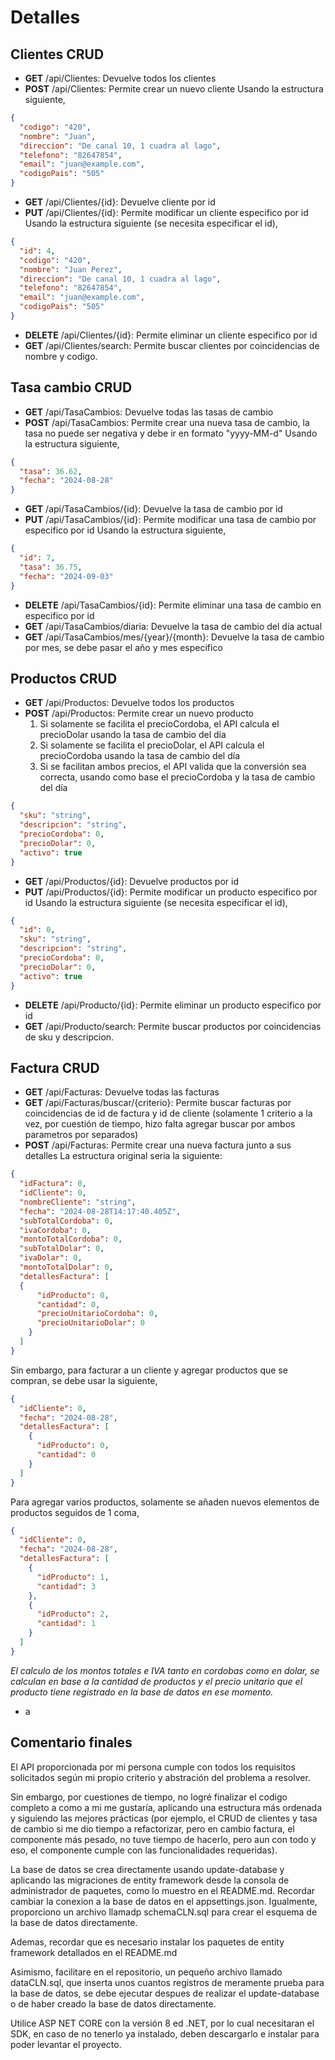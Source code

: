 # Detalles

## Clientes CRUD

- **GET** /api/Clientes: Devuelve todos los clientes
- **POST** /api/Clientes: Permite crear un nuevo cliente
  Usando la estructura siguiente,
```json
{
  "codigo": "420",
  "nombre": "Juan",
  "direccion": "De canal 10, 1 cuadra al lago",
  "telefono": "82647854",
  "email": "juan@example.com",
  "codigoPais": "505"
}
```
- **GET** /api/Clientes/{id}: Devuelve cliente por id
- **PUT** /api/Clientes/{id}: Permite modificar un cliente especifico por id
  Usando la estructura siguiente (se necesita especificar el id),
  
```json
{
  "id": 4,
  "codigo": "420",
  "nombre": "Juan Perez",
  "direccion": "De canal 10, 1 cuadra al lago",
  "telefono": "82647854",
  "email": "juan@example.com",
  "codigoPais": "505"
}
```

- **DELETE** /api/Clientes/{id}: Permite eliminar un cliente especifico por id
- **GET** /api/Clientes/search: Permite buscar clientes por coincidencias de nombre y codigo.

## Tasa cambio CRUD

- **GET** /api/TasaCambios: Devuelve todas las tasas de cambio
- **POST** /api/TasaCambios: Permite crear una nueva tasa de cambio, la tasa no puede ser negativa y debe ir en formato "yyyy-MM-d"
  Usando la estructura siguiente,
```json
{
  "tasa": 36.62,
  "fecha": "2024-08-28"
}
```

- **GET** /api/TasaCambios/{id}: Devuelve la tasa de cambio por id
- **PUT** /api/TasaCambios/{id}: Permite modificar una tasa de cambio por especifico por id
  Usando la estructura siguiente,
```json
{
  "id": 7,
  "tasa": 36.75,
  "fecha": "2024-09-03"
}
```
- **DELETE** /api/TasaCambios/{id}: Permite eliminar una tasa de cambio en especifico por id
- **GET** /api/TasaCambios/diaria: Devuelve la tasa de cambio del día actual
- **GET** /api/TasaCambios/mes/{year}/{month}: Devuelve la tasa de cambio por mes, se debe pasar el año y mes especifico

## Productos CRUD

- **GET** /api/Productos: Devuelve todos los productos
- **POST** /api/Productos: Permite crear un nuevo producto
  1) Si solamente se facilita el precioCordoba, el API calcula el precioDolar usando la tasa de cambio del día
  2) Si solamente se facilita el precioDolar, el API calcula el precioCordoba usando la tasa de cambio del día
  3) Si se facilitan ambos precios, el API valida que la conversión sea correcta, usando como base el precioCordoba y la tasa de cambio del día
```json
{
  "sku": "string",
  "descripcion": "string",
  "precioCordoba": 0,
  "precioDolar": 0,
  "activo": true
}
```

- **GET** /api/Productos/{id}: Devuelve productos por id
- **PUT** /api/Productos/{id}: Permite modificar un producto especifico por id
  Usando la estructura siguiente (se necesita especificar el id),
```json
{
  "id": 0,
  "sku": "string",
  "descripcion": "string",
  "precioCordoba": 0,
  "precioDolar": 0,
  "activo": true
}
```
- **DELETE** /api/Producto/{id}: Permite eliminar un producto especifico por id
- **GET** /api/Producto/search: Permite buscar productos por coincidencias de sku y descripcion.

## Factura CRUD

- **GET** /api/Facturas: Devuelve todas las facturas
- **GET** /api/Facturas/buscar/{criterio}: Permite buscar facturas por coincidencias de id de factura y id de cliente (solamente 1 criterio a la vez, por cuestión de tiempo, hizo falta agregar buscar por ambos parametros por separados)
- **POST** /api/Facturas: Permite crear una nueva factura junto a sus detalles
La estructura original seria la siguiente:
```json
{
  "idFactura": 0,
  "idCliente": 0,
  "nombreCliente": "string",
  "fecha": "2024-08-28T14:17:40.405Z",
  "subTotalCordoba": 0,
  "ivaCordoba": 0,
  "montoTotalCordoba": 0,
  "subTotalDolar": 0,
  "ivaDolar": 0,
  "montoTotalDolar": 0,
  "detallesFactura": [
  {
      "idProducto": 0,
      "cantidad": 0,
      "precioUnitarioCordoba": 0,
      "precioUnitarioDolar": 0
    }
  ]
}
```

Sin embargo, para facturar a un cliente y agregar productos que se compran, se debe usar la siguiente,
```json
{
  "idCliente": 0,
  "fecha": "2024-08-28",
  "detallesFactura": [
    {
      "idProducto": 0,
      "cantidad": 0
    }
  ]
}
```

Para agregar varios productos, solamente se añaden nuevos elementos de productos seguidos de 1 coma,
```json
{
  "idCliente": 0,
  "fecha": "2024-08-28",
  "detallesFactura": [
    {
      "idProducto": 1,
      "cantidad": 3
    },
    {
      "idProducto": 2,
      "cantidad": 1
    }
  ]
}
```

*El calculo de los montos totales e IVA tanto en cordobas como en dolar, se calculan en base a la cantidad de productos y el precio unitario que el producto tiene registrado en la base de datos en ese momento.*
- a



## Comentario finales
El API proporcionada por mi persona cumple con todos los requisitos solicitados según mi propio criterio y abstración del problema a resolver.

Sin embargo, por cuestiones de tiempo, no logré finalizar el codigo completo a como a mi me gustaría, aplicando una estructura más ordenada y siguiendo las mejores prácticas (por ejemplo, el CRUD de clientes y tasa de cambio si me dio tiempo a refactorizar, pero en cambio factura, el componente más pesado, no tuve tiempo de hacerlo, pero aun con todo y eso, el componente cumple con las funcionalidades requeridas).

La base de datos se crea directamente usando update-database y aplicando las migraciones de entity framework desde la consola de administrador de paquetes, como lo muestro en el README.md. Recordar cambiar la conexion a la base de datos en el appsettings.json. Igualmente, proporciono un archivo llamadp schemaCLN.sql para crear el esquema de la base de datos directamente.

Ademas, recordar que es necesario instalar los paquetes de entity framework detallados en el README.md

Asimismo, facilitare en el repositorio, un pequeño archivo llamado dataCLN.sql, que inserta unos cuantos registros de meramente prueba para la base de datos, se debe ejecutar despues de realizar el update-database o de haber creado la base de datos directamente.

Utilice ASP NET CORE con la versión 8 ed .NET, por lo cual necesitaran el SDK, en caso de no tenerlo ya instalado, deben descargarlo e instalar para poder levantar el proyecto.
